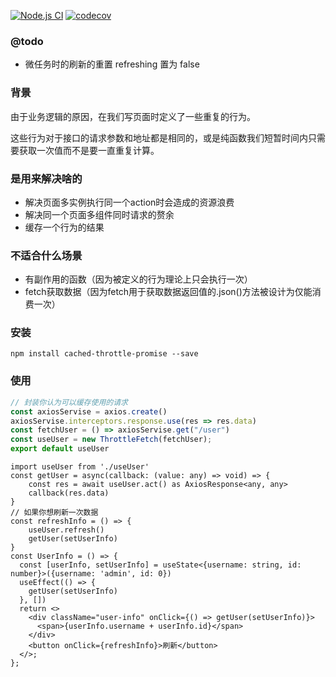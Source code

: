 [![Node.js CI](https://github.com/Meglody/Cached-throttle-promise/actions/workflows/node.js.yml/badge.svg?branch=main)](https://github.com/Meglody/Cached-throttle-promise/actions/workflows/node.js.yml)
[![codecov](https://codecov.io/gh/Meglody/Cached-throttle-promise/branch/main/graph/badge.svg?token=Y74DLS11DU)](https://codecov.io/gh/Meglody/Cached-throttle-promise)

### @todo
- 微任务时的刷新的重置 refreshing 置为 false
### 背景

由于业务逻辑的原因，在我们写页面时定义了一些重复的行为。

这些行为对于接口的请求参数和地址都是相同的，或是纯函数我们短暂时间内只需要获取一次值而不是要一直重复计算。

### 是用来解决啥的
 - 解决页面多实例执行同一个action时会造成的资源浪费
 - 解决同一个页面多组件同时请求的赘余
 - 缓存一个行为的结果

### 不适合什么场景
 - 有副作用的函数（因为被定义的行为理论上只会执行一次）
 - fetch获取数据（因为fetch用于获取数据返回值的.json()方法被设计为仅能消费一次）

### 安装

```shell
npm install cached-throttle-promise --save
```

### 使用

```ts
// 封装你认为可以缓存使用的请求
const axiosServise = axios.create()
axiosServise.interceptors.response.use(res => res.data)
const fetchUser = () => axiosServise.get("/user")
const useUser = new ThrottleFetch(fetchUser);
export default useUser
```

```tsx
import useUser from './useUser'
const getUser = async(callback: (value: any) => void) => {
    const res = await useUser.act() as AxiosResponse<any, any> 
    callback(res.data)
}
// 如果你想刷新一次数据
const refreshInfo = () => {
    useUser.refresh()
    getUser(setUserInfo)
}
const UserInfo = () => {
  const [userInfo, setUserInfo] = useState<{username: string, id: number}>({username: 'admin', id: 0})
  useEffect(() => {
    getUser(setUserInfo)
  }, [])
  return <>
    <div className="user-info" onClick={() => getUser(setUserInfo)}>
      <span>{userInfo.username + userInfo.id}</span>
    </div>
    <button onClick={refreshInfo}>刷新</button>
  </>;
};
```